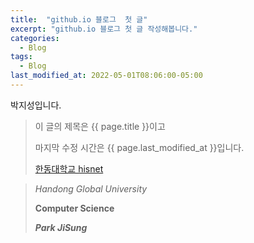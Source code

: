 ```yaml
---
title:  "github.io 블로그  첫 글"
excerpt: "github.io 블로그 첫 글 작성해봅니다."
categories:
  - Blog
tags:
  - Blog
last_modified_at: 2022-05-01T08:06:00-05:00
---
```

박지성입니다.
> 이 글의 제목은 {{ page.title }}이고
> 
> 마지막 수정 시간은 {{ page.last_modified_at }}입니다.
> 
> [한동대학교 hisnet](https://hisnet.handong.edu)

> *Handong Global University*
>
> **Computer Science**
> 
> ***Park JiSung***
        







